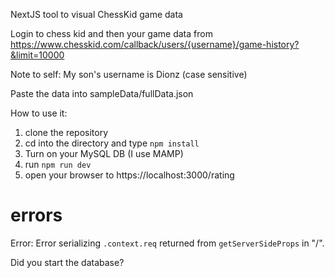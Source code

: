 NextJS tool to visual ChessKid game data

Login to chess kid and then your game data from  https://www.chesskid.com/callback/users/{username}/game-history?&limit=10000

Note to self: My son's username is Dionz (case sensitive)

Paste the data into sampleData/fullData.json

How to use it:

1. clone the repository
2. cd into the directory and type `npm install`
3. Turn on your MySQL DB (I use MAMP)
4. run `npm run dev`
5. open your browser to https://localhost:3000/rating

# errors 
Error: Error serializing `.context.req` returned from `getServerSideProps` in "/".

Did you start the database?
